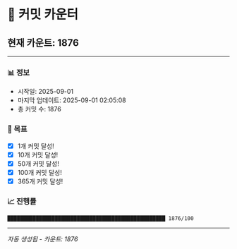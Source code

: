 # 🔢 커밋 카운터

## 현재 카운트: 1876

---

### 📊 정보
- 시작일: 2025-09-01
- 마지막 업데이트: 2025-09-01 02:05:08
- 총 커밋 수: 1876

### 🎯 목표
- [x] 1개 커밋 달성!
- [x] 10개 커밋 달성!
- [x] 50개 커밋 달성!
- [x] 100개 커밋 달성!
- [x] 365개 커밋 달성!

### 📈 진행률
```
██████████████████████████████████████████████████ 1876/100
```

---
*자동 생성됨 - 카운트: 1876*
